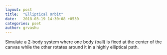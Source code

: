 ```yaml
---
layout: post
title:  "Elliptical Orbit"
date:   2018-03-19 14:30:08 +0530
categories: pset
author: grvashu
---
```

Simulate a 2-body system where one body (ball) is fixed at the center of the canvas while the other rotates around it in a highly elliptical path.
